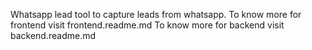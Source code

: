 Whatsapp lead tool to capture leads from whatsapp.
To know more for frontend visit frontend.readme.md
To know more for backend visit backend.readme.md